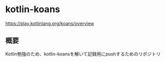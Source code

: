 # kotlin-koans
https://play.kotlinlang.org/koans/overview

## 概要
Kotlin勉強のため、kotlin-koansを解いて記録用にpushするためのリポジトリ
